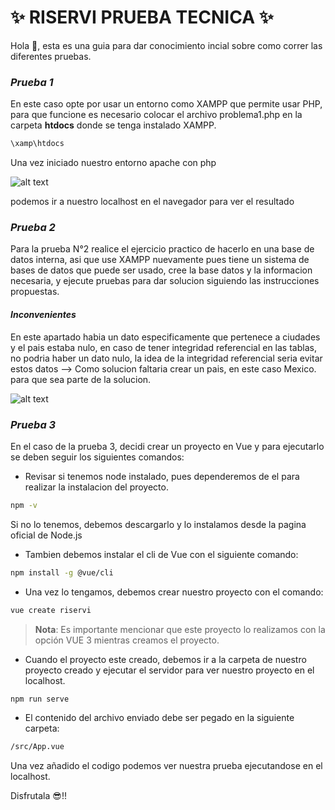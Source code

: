 
# ✨ RISERVI PRUEBA TECNICA ✨

Hola 👋, esta es una guia para dar conocimiento incial sobre como correr las diferentes pruebas.

### _Prueba 1_

En este caso opte por usar un entorno como XAMPP que permite usar PHP, para que funcione es necesario colocar el archivo problema1.php en la carpeta **htdocs** donde se tenga instalado XAMPP.

```bash
\xamp\htdocs
```
Una vez iniciado nuestro entorno apache con php

![alt text](https://i.imgur.com/IF1QOyu.png "Logo Title Text 1")

podemos ir a nuestro localhost en el navegador para ver el resultado
### _Prueba 2_

Para la prueba N°2 realice el ejercicio practico de hacerlo en una base de datos interna, asi que use XAMPP nuevamente pues tiene un sistema de bases de datos que puede ser usado,
cree la base datos y la informacion necesaria, y ejecute pruebas para dar solucion siguiendo las instrucciones propuestas.

#### _Inconvenientes_

En este apartado habia un dato especificamente que pertenece a ciudades y el pais estaba nulo, en caso de tener integridad referencial en las tablas, no podria haber un dato nulo, la idea de la integridad referencial seria evitar estos datos --> Como solucion faltaria crear un pais, en este caso Mexico. para que sea parte de la solucion.

![alt text](https://i.imgur.com/QkYaOTj.png "Logo Title Text 1")
### _Prueba 3_

En el caso de la prueba 3, decidi crear un proyecto en Vue y para ejecutarlo se deben seguir los siguientes comandos:

- Revisar si tenemos node instalado, pues dependeremos de el para realizar la instalacion del proyecto.

```bash
npm -v
```
Si no lo tenemos, debemos descargarlo y lo instalamos desde la pagina oficial de Node.js

- Tambien debemos instalar el cli de Vue con el siguiente comando:

```bash
npm install -g @vue/cli
```
- Una vez lo tengamos, debemos crear nuestro proyecto con el comando:

```bash
vue create riservi
```
> **Nota**: Es importante mencionar que este proyecto lo realizamos con la opción VUE 3 mientras creamos el proyecto.

- Cuando el proyecto este creado, debemos ir a la carpeta de nuestro proyecto creado y ejecutar el servidor para ver nuestro proyecto en el localhost.

```bash
npm run serve
```
- El contenido del archivo enviado debe ser pegado en la siguiente carpeta:

```bash
/src/App.vue
```
Una vez añadido el codigo podemos ver nuestra prueba ejecutandose en el localhost. 

Disfrutala 😎!!